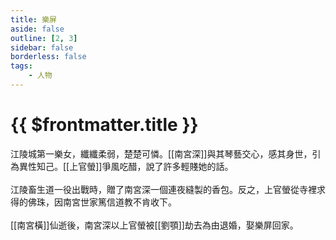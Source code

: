 ```yaml
---
title: 樂屏
aside: false
outline: [2, 3]
sidebar: false
borderless: false
tags:
    - 人物
---
```


# {{ $frontmatter.title }}

江陵城第一樂女，纖纖柔弱，楚楚可憐。[[南宮深]]與其琴藝交心，感其身世，引為異性知己。[[上官螢]]爭風吃醋，說了許多輕賤她的話。
<br><br>
江陵畜生道一役出戰時，贈了南宮深一個連夜縫製的香包。反之，上官螢從寺裡求得的佛珠，因南宮世家篤信道教不肯收下。
<br><br>
[[南宮橫]]仙逝後，南宮深以上官螢被[[劉顎]]劫去為由退婚，娶樂屏回家。